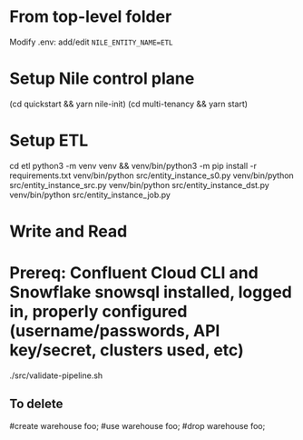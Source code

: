 # From top-level folder
Modify .env: add/edit `NILE_ENTITY_NAME=ETL`

# Setup Nile control plane
(cd quickstart && yarn nile-init)
(cd multi-tenancy && yarn start)

# Setup ETL
cd etl
python3 -m venv venv && venv/bin/python3 -m pip install -r requirements.txt
venv/bin/python src/entity_instance_s0.py
venv/bin/python src/entity_instance_src.py
venv/bin/python src/entity_instance_dst.py
venv/bin/python src/entity_instance_job.py

# Write and Read
# Prereq: Confluent Cloud CLI and Snowflake snowsql installed, logged in, properly configured (username/passwords, API key/secret, clusters used, etc)
./src/validate-pipeline.sh


## To delete
#create warehouse foo;
#use warehouse foo;
#drop warehouse foo;
